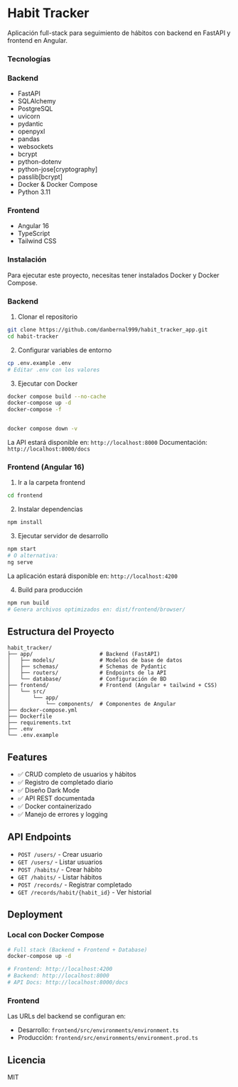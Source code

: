 # Habit Tracker

Aplicación full-stack para seguimiento de hábitos con backend en FastAPI y frontend en Angular.

### Tecnologías

### Backend
- FastAPI
- SQLAlchemy
- PostgreSQL
- uvicorn
- pydantic
- openpyxl
- pandas
- websockets
- bcrypt
- python-dotenv
- python-jose[cryptography]
- passlib[bcrypt]
- Docker & Docker Compose
- Python 3.11

### Frontend
- Angular 16
- TypeScript
- Tailwind CSS

### Instalación

Para ejecutar este proyecto, necesitas tener instalados Docker y Docker Compose.

### Backend

1. Clonar el repositorio
```bash
git clone https://github.com/danbernal999/habit_tracker_app.git
cd habit-tracker
```

2. Configurar variables de entorno
```bash
cp .env.example .env
# Editar .env con los valores
```

3. Ejecutar con Docker
```bash
docker compose build --no-cache
docker-compose up -d
docker-compose -f


docker compose down -v
```

La API estará disponible en: `http://localhost:8000`
Documentación: `http://localhost:8000/docs`

### Frontend (Angular 16)

1. Ir a la carpeta frontend
```bash
cd frontend
```

2. Instalar dependencias
```bash
npm install
```

3. Ejecutar servidor de desarrollo
```bash
npm start
# O alternativa:
ng serve
```

La aplicación estará disponible en: `http://localhost:4200`

4. Build para producción
```bash
npm run build
# Genera archivos optimizados en: dist/frontend/browser/
```

## Estructura del Proyecto
```
habit_tracker/
├── app/                     # Backend (FastAPI)
│   ├── models/              # Modelos de base de datos
│   ├── schemas/             # Schemas de Pydantic
│   ├── routers/             # Endpoints de la API
│   └── database/            # Configuración de BD
├── frontend/                # Frontend (Angular + tailwind + CSS)
│   └── src/
│       └── app/
│           └── components/  # Componentes de Angular
├── docker-compose.yml
├── Dockerfile
├── requirements.txt
├── .env
└── .env.example
```

##  Features

- ✅ CRUD completo de usuarios y hábitos
- ✅ Registro de completado diario
- ✅ Diseño Dark Mode
- ✅ API REST documentada
- ✅ Docker containerizado
- ✅ Manejo de errores y logging

##  API Endpoints

- `POST /users/` - Crear usuario
- `GET /users/` - Listar usuarios
- `POST /habits/` - Crear hábito
- `GET /habits/` - Listar hábitos
- `POST /records/` - Registrar completado
- `GET /records/habit/{habit_id}` - Ver historial

##  Deployment

### Local con Docker Compose

```bash
# Full stack (Backend + Frontend + Database)
docker-compose up -d

# Frontend: http://localhost:4200
# Backend: http://localhost:8000
# API Docs: http://localhost:8000/docs
```

### Frontend

Las URLs del backend se configuran en:
- Desarrollo: `frontend/src/environments/environment.ts`
- Producción: `frontend/src/environments/environment.prod.ts`

##  Licencia

MIT